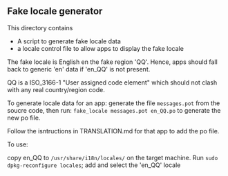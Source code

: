 ## Fake locale generator

This directory contains
 * A script to generate fake locale data
 * a locale control file to allow apps to display the fake locale

The fake locale is English en the fake region 'QQ'. Hence, apps
should fall back to generic 'en' data if 'en_QQ' is not present.

QQ is a ISO_3166-1 "User assigned code element" which should not clash
with any real country/region code.


To generate locale data for an app:
generate the file `messages.pot` from the soucre code, then run:
`fake_locale messages.pot en_QQ.po` to generate the new po file.

Follow the isntructions in TRANSLATION.md for that app to add the po file.



To use:

copy en_QQ to `/usr/share/i18n/locales/` on the target machine.
Run `sudo dpkg-reconfigure locales`; add and select the 'en_QQ' locale